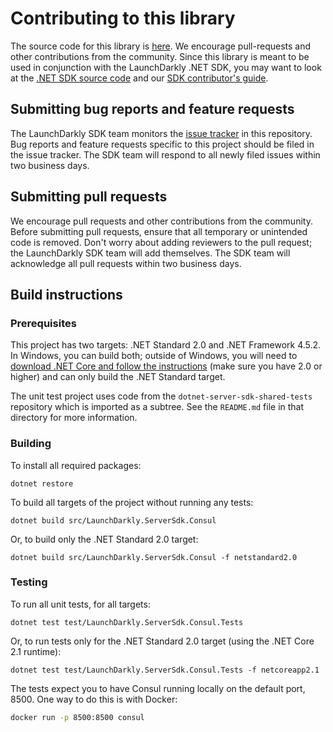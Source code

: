 # Contributing to this library

The source code for this library is [here](https://github.com/launchdarkly/dotnet-server-sdk-consul). We encourage pull-requests and other contributions from the community. Since this library is meant to be used in conjunction with the LaunchDarkly .NET SDK, you may want to look at the [.NET SDK source code](https://github.com/launchdarkly/dotnet-server-sdk) and our [SDK contributor's guide](http://docs.launchdarkly.com/docs/sdk-contributors-guide).

## Submitting bug reports and feature requests
 
The LaunchDarkly SDK team monitors the [issue tracker](https://github.com/launchdarkly/dotnet-server-sdk-consul/issues) in this repository. Bug reports and feature requests specific to this project should be filed in the issue tracker. The SDK team will respond to all newly filed issues within two business days.
 
## Submitting pull requests
 
We encourage pull requests and other contributions from the community. Before submitting pull requests, ensure that all temporary or unintended code is removed. Don't worry about adding reviewers to the pull request; the LaunchDarkly SDK team will add themselves. The SDK team will acknowledge all pull requests within two business days.
 
## Build instructions
 
### Prerequisites

This project has two targets: .NET Standard 2.0 and .NET Framework 4.5.2. In Windows, you can build both; outside of Windows, you will need to [download .NET Core and follow the instructions](https://dotnet.microsoft.com/download) (make sure you have 2.0 or higher) and can only build the .NET Standard target.

The unit test project uses code from the `dotnet-server-sdk-shared-tests` repository which is imported as a subtree. See the `README.md` file in that directory for more information.

### Building

To install all required packages:

```
dotnet restore
```

To build all targets of the project without running any tests:

```
dotnet build src/LaunchDarkly.ServerSdk.Consul
```

Or, to build only the .NET Standard 2.0 target:

```
dotnet build src/LaunchDarkly.ServerSdk.Consul -f netstandard2.0
```

### Testing

To run all unit tests, for all targets:

```
dotnet test test/LaunchDarkly.ServerSdk.Consul.Tests
```

Or, to run tests only for the .NET Standard 2.0 target (using the .NET Core 2.1 runtime):

```
dotnet test test/LaunchDarkly.ServerSdk.Consul.Tests -f netcoreapp2.1
```

The tests expect you to have Consul running locally on the default port, 8500. One way to do this is with Docker:

```bash
docker run -p 8500:8500 consul
```

